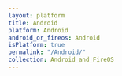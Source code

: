 ```yaml
---
layout: platform
title: Android
platform: Android
android_or_fireos: Android
isPlatform: true
permalink: "/Android/"
collection: Android_and_FireOS
---
```

